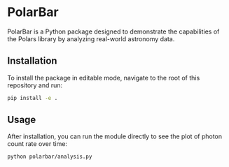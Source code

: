 
# PolarBar

PolarBar is a Python package designed to demonstrate the capabilities of the Polars library by analyzing real-world astronomy data.

## Installation

To install the package in editable mode, navigate to the root of this repository and run:

```bash
pip install -e .
```

## Usage

After installation, you can run the module directly to see the plot of photon count rate over time:

```bash
python polarbar/analysis.py
```
